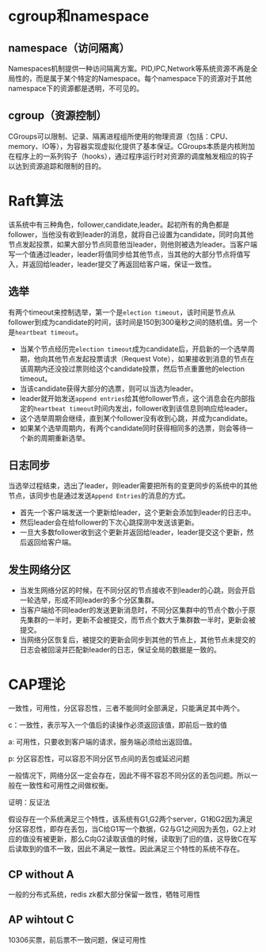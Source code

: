 # cgroup和namespace

## namespace（访问隔离）

Namespaces机制提供一种访问隔离方案。PID,IPC,Network等系统资源不再是全局性的，而是属于某个特定的Namespace。每个namespace下的资源对于其他namespace下的资源都是透明，不可见的。

## cgroup（资源控制）

CGroups可以限制、记录、隔离进程组所使用的物理资源（包括：CPU、memory、IO等），为容器实现虚拟化提供了基本保证。CGroups本质是内核附加在程序上的一系列钩子（hooks），通过程序运行时对资源的调度触发相应的钩子以达到资源追踪和限制的目的。

# Raft算法

该系统中有三种角色，follower,candidate,leader。起初所有的角色都是follower，当他没有收到leader的消息，就将自己设置为candidate，同时向其他节点发起投票，如果大部分节点同意他当leader，则他则被选为leader。当客户端写一个值通过leader，leader将值同步给其他节点，当其他的大部分节点将值写入，并返回给leader，leader提交了再返回给客户端，保证一致性。

## 选举

有两个timeout来控制选举，第一个是`election timeout`，该时间是节点从follower到成为candidate的时间，该时间是150到300毫秒之间的随机值。另一个是`heartbeat timeout`。

- 当某个节点经历完`election timeout`成为candidate后，开启新的一个选举周期，他向其他节点发起投票请求（Request Vote），如果接收到消息的节点在该周期内还没投过票则给这个candidate投票，然后节点重置他的election timeout。
- 当该candidate获得大部分的选票，则可以当选为leader。
- leader就开始发送`append entries`给其他follower节点，这个消息会在内部指定的`heartbeat timeout`时间内发出，follower收到该信息则响应给leader。
- 这个选举周期会继续，直到某个follower没有收到心跳，并成为candidate。
- 如果某个选举周期内，有两个candidate同时获得相同多的选票，则会等待一个新的周期重新选举。

## 日志同步

当选举过程结束，选出了leader，则leader需要把所有的变更同步的系统中的其他节点，该同步也是通过发送`Append Entries`的消息的方式。

- 首先一个客户端发送一个更新给leader，这个更新会添加到leader的日志中。
- 然后leader会在给follower的下次心跳探测中发送该更新。
- 一旦大多数follower收到这个更新并返回给leader，leader提交这个更新，然后返回给客户端。

## 发生网络分区

- 当发生网络分区的时候，在不同分区的节点接收不到leader的心跳，则会开启一轮选举，形成不同leader的多个分区集群。
- 当客户端给不同leader的发送更新消息时，不同分区集群中的节点个数小于原先集群的一半时，更新不会被提交，而节点个数大于集群数一半时，更新会被提交。
- 当网络分区恢复后，被提交的更新会同步到其他的节点上，其他节点未提交的日志会被回滚并匹配新leader的日志，保证全局的数据是一致的。

# CAP理论

一致性，可用性，分区容忍性，三者不能同时全部满足，只能满足其中两个。

c：一致性，表示写入一个值后的读操作必须返回该值，即前后一致的值

a: 可用性，只要收到客户端的请求，服务端必须给出返回值。

p: 分区容忍性，可以容忍不同分区节点间的丢包或延迟问题

一般情况下，网络分区一定会存在，因此不得不容忍不同分区的丢包问题。所以一般在一致性和可用性之间做权衡。

证明：反证法

假设存在一个系统满足三个特性，该系统有G1,G2两个server，G1和G2因为满足分区容忍性，即存在丢包，当C给G1写一个数据，G2与G1之间因为丢包，G2上对应的值没有被更新，那么C向G2读取该值的时候，读取到了旧的值，这导致C在写后读取到的值不一致，因此不满足一致性。因此满足三个特性的系统不存在。

## CP without A

一般的分布式系统，redis zk都大部分保留一致性，牺牲可用性

## AP wihtout C

10306买票，前后票不一致问题，保证可用性

